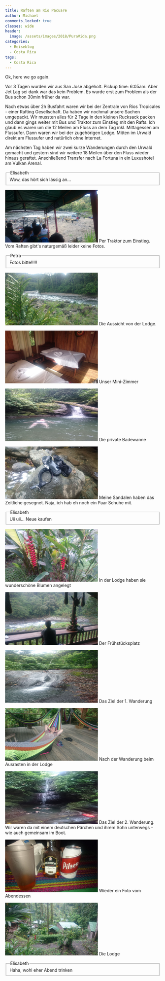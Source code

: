 ```yaml
---
title: Raften am Rio Pacuare
author: Michael
comments_locked: true
classes: wide
header:
  image: /assets/images/2018/PuraVida.png
categories:
  - Reiseblog
  - Costa Rica
tags:
  - Costa Rica
---
```


Ok, here we go again.

Vor 3 Tagen wurden wir aus San Jose abgeholt. Pickup time: 6:05am. Aber Jet Lag sei dank war das kein Problem. Es wurde erst zum Problem als der Bus schon 30min früher da war.

Nach etwas über 2h Busfahrt waren wir bei der Zentrale von Rios Tropicales - einer Rafting Gesellschaft. Da haben wir nochmal unsere Sachen umgepackt. Wir mussten alles für 2 Tage in den kleinen Rucksack packen und dann gings weiter mit Bus und Traktor zum Einstieg mit den Rafts. Ich glaub es waren um die 12 Meilen am Fluss an dem Tag inkl. Mittagessen am Flussufer. Dann waren wir bei der zugehörigen Lodge. Mitten im Urwald direkt am Flussufer und natürlich ohne Internet.

Am nächsten Tag haben wir zwei kurze Wanderungen durch den Urwald gemacht und gestern sind wir weitere 18 Meilen über den Fluss wieder hinaus geraftet. Anschließend Transfer nach La Fortuna in ein Luxushotel am Vulkan Arenal.

<fieldset><legend>Elisabeth</legend>
Wow, das hört sich lässig an...
</fieldset>

<p><a href="/assets/images/2018/04/IMG-20180401-WA0002.jpg"><img src='/assets/images/2018/04/IMG-20180401-WA0002.jpg' width='301' height='171' alt='IMG-20180401-WA0002' border='0' /></a> Per Traktor zum Einstieg. Vom Raften gibt's naturgemäß leider keine Fotos.</p>

<fieldset><legend>Petra</legend>
Fotos bitte!!!!!
</fieldset>

<p><a href="/assets/images/2018/04/IMG-20180401-WA0003.jpg"><img src='/assets/images/2018/04/IMG-20180401-WA0003.jpg' width='301' height='171' alt='IMG-20180401-WA0003' border='0' /></a> Die Aussicht von der Lodge.</p>

<p><a href="/assets/images/2018/04/IMG-20180401-WA0004.jpg"><img src='/assets/images/2018/04/IMG-20180401-WA0004.jpg' width='301' height='171' alt='IMG-20180401-WA0004' border='0' /></a> Unser Mini-Zimmer</p>

<p><a href="/assets/images/2018/04/IMG-20180401-WA0005.jpg"><img src='/assets/images/2018/04/IMG-20180401-WA0005.jpg' width='301' height='171' alt='IMG-20180401-WA0005' border='0' /></a> Die private Badewanne</p>

<p><a href="/assets/images/2018/04/IMG-20180401-WA0006.jpg"><img src='/assets/images/2018/04/IMG-20180401-WA0006.jpg' width='301' height='171' alt='IMG-20180401-WA0006' border='0' /></a> Meine Sandalen haben das Zeitliche gesegnet. Naja, ich hab eh noch ein Paar Schuhe mit.</p>

<fieldset><legend>Elisabeth</legend>
Uii uii... Neue kaufen
</fieldset>

<p><a href="/assets/images/2018/04/IMG-20180401-WA0007.jpg"><img src='/assets/images/2018/04/IMG-20180401-WA0007.jpg' width='301' height='171' alt='IMG-20180401-WA0007' border='0' /></a> In der Lodge haben sie wunderschöne Blumen angelegt</p>

<p><a href="/assets/images/2018/04/IMG-20180401-WA0008.jpg"><img src='/assets/images/2018/04/IMG-20180401-WA0008.jpg' width='301' height='171' alt='IMG-20180401-WA0008' border='0' /></a> Der Frühstücksplatz</p>

<p><a href="/assets/images/2018/04/IMG-20180401-WA0009.jpg"><img src='/assets/images/2018/04/IMG-20180401-WA0009.jpg' width='301' height='171' alt='IMG-20180401-WA0009' border='0' /></a> Das Ziel der 1. Wanderung</p>

<p><a href="/assets/images/2018/04/IMG-20180401-WA0011.jpg"><img src='/assets/images/2018/04/IMG-20180401-WA0011.jpg' width='301' height='171' alt='IMG-20180401-WA0011' border='0' /></a> Nach der Wanderung beim Ausrasten in der Lodge</p>

<p><a href="/assets/images/2018/04/IMG-20180401-WA0012.jpg"><img src='/assets/images/2018/04/IMG-20180401-WA0012.jpg' width='301' height='171' alt='IMG-20180401-WA0012' border='0' /></a> Das Ziel der 2. Wanderung. Wir waren da mit einem deutschen Pärchen und ihrem Sohn unterwegs - wie auch gemeinsam im Boot.</p>

<p><a href="/assets/images/2018/04/IMG-20180401-WA0013.jpg"><img src='/assets/images/2018/04/IMG-20180401-WA0013.jpg' width='301' height='171' alt='IMG-20180401-WA0013' border='0' /></a> Wieder ein Foto vom Abendessen</p>

<p><a href="/assets/images/2018/04/IMG-20180401-WA0014.jpg"><img src='/assets/images/2018/04/IMG-20180401-WA0014.jpg' width='301' height='171' alt='IMG-20180401-WA0014' border='0' /></a> Die Lodge</p>

<fieldset><legend>Elisabeth</legend>
Haha, wohl eher Abend trinken
</fieldset>
